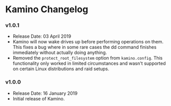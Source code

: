 # Kamino Changelog

### v1.0.1

- Release Date: 03 April 2019
- Kamino will now wake drives up before performing operations on them. This fixes a bug where in some rare cases the dd command finishes immediately without actually doing anything.
- Removed the `protect_root_filesystem` option from `kamino.config`. This functionality only worked in limited circumstances and wasn't supported on certain Linux distributions and raid setups.

### v1.0.0

- Release Date: 16 January 2019
- Initial release of Kamino.

